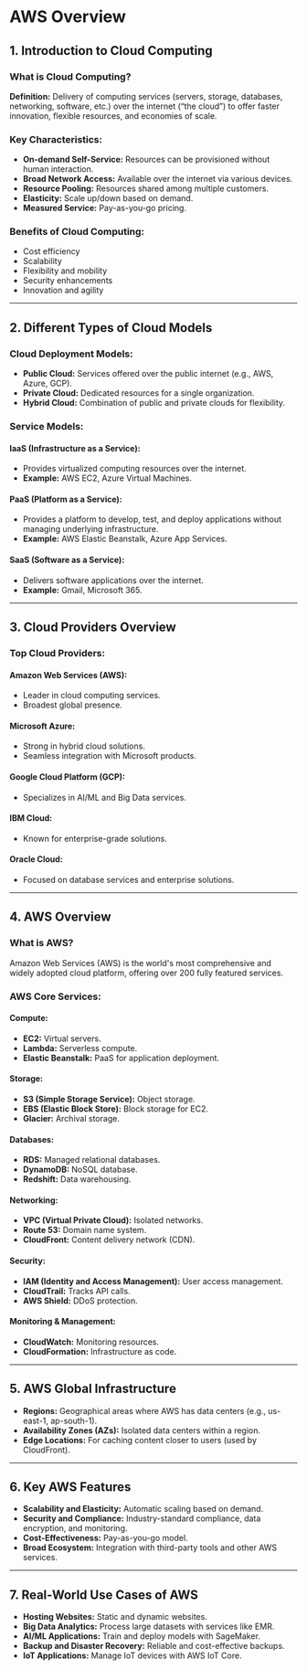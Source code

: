 # AWS Overview

## 1. Introduction to Cloud Computing

### What is Cloud Computing?

**Definition:** Delivery of computing services (servers, storage, databases, networking, software, etc.) over the internet (“the cloud”) to offer faster innovation, flexible resources, and economies of scale.

### Key Characteristics:
- **On-demand Self-Service:** Resources can be provisioned without human interaction.
- **Broad Network Access:** Available over the internet via various devices.
- **Resource Pooling:** Resources shared among multiple customers.
- **Elasticity:** Scale up/down based on demand.
- **Measured Service:** Pay-as-you-go pricing.

### Benefits of Cloud Computing:
- Cost efficiency
- Scalability
- Flexibility and mobility
- Security enhancements
- Innovation and agility

---

## 2. Different Types of Cloud Models

### Cloud Deployment Models:
- **Public Cloud:** Services offered over the public internet (e.g., AWS, Azure, GCP).
- **Private Cloud:** Dedicated resources for a single organization.
- **Hybrid Cloud:** Combination of public and private clouds for flexibility.

### Service Models:

#### IaaS (Infrastructure as a Service):
- Provides virtualized computing resources over the internet.
- **Example:** AWS EC2, Azure Virtual Machines.

#### PaaS (Platform as a Service):
- Provides a platform to develop, test, and deploy applications without managing underlying infrastructure.
- **Example:** AWS Elastic Beanstalk, Azure App Services.

#### SaaS (Software as a Service):
- Delivers software applications over the internet.
- **Example:** Gmail, Microsoft 365.

---

## 3. Cloud Providers Overview

### Top Cloud Providers:

#### Amazon Web Services (AWS):
- Leader in cloud computing services.
- Broadest global presence.

#### Microsoft Azure:
- Strong in hybrid cloud solutions.
- Seamless integration with Microsoft products.

#### Google Cloud Platform (GCP):
- Specializes in AI/ML and Big Data services.

#### IBM Cloud:
- Known for enterprise-grade solutions.

#### Oracle Cloud:
- Focused on database services and enterprise solutions.

---

## 4. AWS Overview

### What is AWS?

Amazon Web Services (AWS) is the world's most comprehensive and widely adopted cloud platform, offering over 200 fully featured services.

### AWS Core Services:

#### Compute:
- **EC2:** Virtual servers.
- **Lambda:** Serverless compute.
- **Elastic Beanstalk:** PaaS for application deployment.

#### Storage:
- **S3 (Simple Storage Service):** Object storage.
- **EBS (Elastic Block Store):** Block storage for EC2.
- **Glacier:** Archival storage.

#### Databases:
- **RDS:** Managed relational databases.
- **DynamoDB:** NoSQL database.
- **Redshift:** Data warehousing.

#### Networking:
- **VPC (Virtual Private Cloud):** Isolated networks.
- **Route 53:** Domain name system.
- **CloudFront:** Content delivery network (CDN).

#### Security:
- **IAM (Identity and Access Management):** User access management.
- **CloudTrail:** Tracks API calls.
- **AWS Shield:** DDoS protection.

#### Monitoring & Management:
- **CloudWatch:** Monitoring resources.
- **CloudFormation:** Infrastructure as code.

---

## 5. AWS Global Infrastructure

- **Regions:** Geographical areas where AWS has data centers (e.g., us-east-1, ap-south-1).
- **Availability Zones (AZs):** Isolated data centers within a region.
- **Edge Locations:** For caching content closer to users (used by CloudFront).

---

## 6. Key AWS Features

- **Scalability and Elasticity:** Automatic scaling based on demand.
- **Security and Compliance:** Industry-standard compliance, data encryption, and monitoring.
- **Cost-Effectiveness:** Pay-as-you-go model.
- **Broad Ecosystem:** Integration with third-party tools and other AWS services.

---

## 7. Real-World Use Cases of AWS

- **Hosting Websites:** Static and dynamic websites.
- **Big Data Analytics:** Process large datasets with services like EMR.
- **AI/ML Applications:** Train and deploy models with SageMaker.
- **Backup and Disaster Recovery:** Reliable and cost-effective backups.
- **IoT Applications:** Manage IoT devices with AWS IoT Core.
